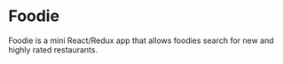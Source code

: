 # Foodie
Foodie is a  mini React/Redux app that allows foodies search for new and highly rated restaurants.
